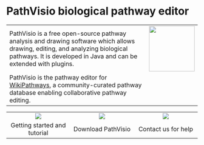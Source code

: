 # PathVisio biological pathway editor

<p align="left">
  <table border="0">
    <tr>
    <td>PathVisio is a free open-source pathway analysis and drawing software which allows drawing, editing, and analyzing biological pathways. It is developed in Java and can be extended with plugins.</td>
      <td><img width="120" src="images/logos/pathvisio-logo.png"></td>
    </tr>
    <tr>
      <td>PathVisio is the pathway editor for <a href="https://www.wikipathways.org">WikiPathways</a>, a community-curated pathway database enabling collaborative pathway editing.</td>
    </tr>
  </table>
</p>

<p align="left">
  <table>
    <tr>
    <td width="30%" align="center"><a href="https://pathvisio.github.io/tutorials"><img src="https://github.com/PathVisio/pathvisio.github.io/blob/master/images/icons/tutorials.png?raw=true"></a></td>
      <td width="30%" align="center"><a href="https://pathvisio.github.io/downloads"><img src="https://github.com/PathVisio/pathvisio.github.io/blob/master/images/icons/download.png?raw=true"></a></td>
      <td width="30%" align="center"><a href="https://pathvisio.github.io/contact"><img src="https://github.com/PathVisio/pathvisio.github.io/blob/master/images/icons/contact.png?raw=true"></a></td>
    </tr>
    <tr>
      <td align="center">Getting started and tutorial</td>
      <td align="center">Download PathVisio</td>
      <td align="center">Contact us for help</td>
    </tr>
  </table>
</p> 

